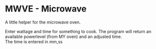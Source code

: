 # MWVE - Microwave
A little helper for the microwave oven.

Enter wattage and time for something to cook.
The program will return an available powerlevel (from MY oven) and an adjusted time.  
The time is entered in mm,ss
